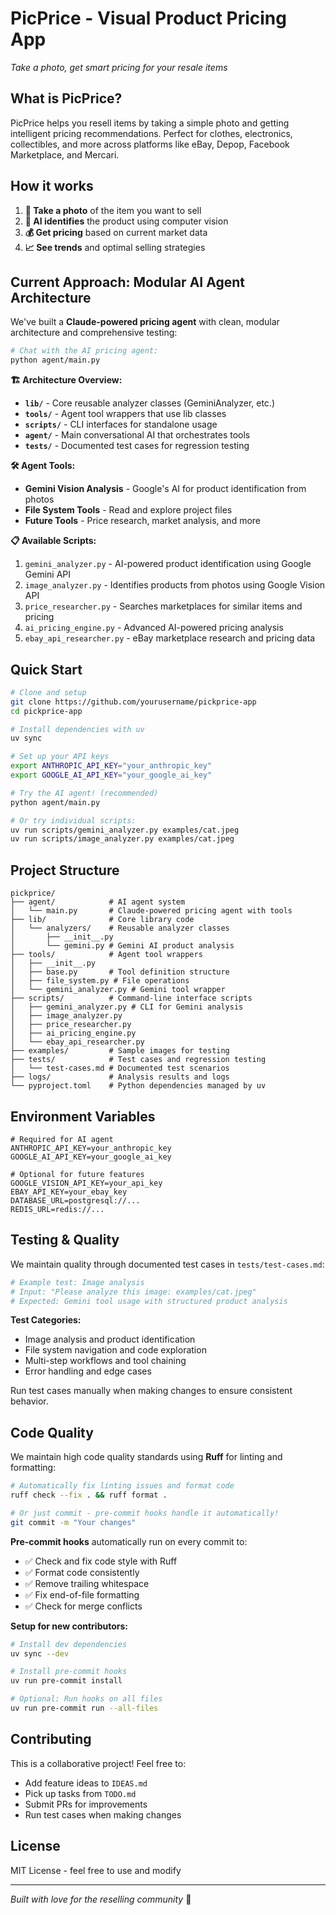 # PicPrice - Visual Product Pricing App

_Take a photo, get smart pricing for your resale items_

## What is PicPrice?

PicPrice helps you resell items by taking a simple photo and getting intelligent pricing recommendations. Perfect for clothes, electronics, collectibles, and more across platforms like eBay, Depop, Facebook Marketplace, and Mercari.

## How it works

1. **📸 Take a photo** of the item you want to sell
2. **🤖 AI identifies** the product using computer vision
3. **💰 Get pricing** based on current market data
4. **📈 See trends** and optimal selling strategies

## Current Approach: Modular AI Agent Architecture

We've built a **Claude-powered pricing agent** with clean, modular architecture and comprehensive testing:

```bash
# Chat with the AI pricing agent:
python agent/main.py
```

**🏗️ Architecture Overview:**

- **`lib/`** - Core reusable analyzer classes (GeminiAnalyzer, etc.)
- **`tools/`** - Agent tool wrappers that use lib classes
- **`scripts/`** - CLI interfaces for standalone usage
- **`agent/`** - Main conversational AI that orchestrates tools
- **`tests/`** - Documented test cases for regression testing

**🛠️ Agent Tools:**

- **Gemini Vision Analysis** - Google's AI for product identification from photos
- **File System Tools** - Read and explore project files
- **Future Tools** - Price research, market analysis, and more

**📋 Available Scripts:**

1. `gemini_analyzer.py` - AI-powered product identification using Google Gemini API
2. `image_analyzer.py` - Identifies products from photos using Google Vision API
3. `price_researcher.py` - Searches marketplaces for similar items and pricing
4. `ai_pricing_engine.py` - Advanced AI-powered pricing analysis
5. `ebay_api_researcher.py` - eBay marketplace research and pricing data

## Quick Start

```bash
# Clone and setup
git clone https://github.com/yourusername/pickprice-app
cd pickprice-app

# Install dependencies with uv
uv sync

# Set up your API keys
export ANTHROPIC_API_KEY="your_anthropic_key"
export GOOGLE_AI_API_KEY="your_google_ai_key"

# Try the AI agent! (recommended)
python agent/main.py

# Or try individual scripts:
uv run scripts/gemini_analyzer.py examples/cat.jpeg
uv run scripts/image_analyzer.py examples/cat.jpeg
```

## Project Structure

```
pickprice/
├── agent/            # AI agent system
│   └── main.py       # Claude-powered pricing agent with tools
├── lib/              # Core library code
│   └── analyzers/    # Reusable analyzer classes
│       ├── __init__.py
│       └── gemini.py # Gemini AI product analysis
├── tools/            # Agent tool wrappers
│   ├── __init__.py
│   ├── base.py       # Tool definition structure
│   ├── file_system.py # File operations
│   └── gemini_analyzer.py # Gemini tool wrapper
├── scripts/          # Command-line interface scripts
│   ├── gemini_analyzer.py # CLI for Gemini analysis
│   ├── image_analyzer.py
│   ├── price_researcher.py
│   ├── ai_pricing_engine.py
│   └── ebay_api_researcher.py
├── examples/         # Sample images for testing
├── tests/            # Test cases and regression testing
│   └── test-cases.md # Documented test scenarios
├── logs/             # Analysis results and logs
└── pyproject.toml    # Python dependencies managed by uv
```

## Environment Variables

```env
# Required for AI agent
ANTHROPIC_API_KEY=your_anthropic_key
GOOGLE_AI_API_KEY=your_google_ai_key

# Optional for future features
GOOGLE_VISION_API_KEY=your_api_key
EBAY_API_KEY=your_ebay_key
DATABASE_URL=postgresql://...
REDIS_URL=redis://...
```

## Testing & Quality

We maintain quality through documented test cases in `tests/test-cases.md`:

```bash
# Example test: Image analysis
# Input: "Please analyze this image: examples/cat.jpeg"
# Expected: Gemini tool usage with structured product analysis
```

**Test Categories:**

- Image analysis and product identification
- File system navigation and code exploration
- Multi-step workflows and tool chaining
- Error handling and edge cases

Run test cases manually when making changes to ensure consistent behavior.

## Code Quality

We maintain high code quality standards using **Ruff** for linting and formatting:

```bash
# Automatically fix linting issues and format code
ruff check --fix . && ruff format .

# Or just commit - pre-commit hooks handle it automatically!
git commit -m "Your changes"
```

**Pre-commit hooks** automatically run on every commit to:

- ✅ Check and fix code style with Ruff
- ✅ Format code consistently
- ✅ Remove trailing whitespace
- ✅ Fix end-of-file formatting
- ✅ Check for merge conflicts

**Setup for new contributors:**

```bash
# Install dev dependencies
uv sync --dev

# Install pre-commit hooks
uv run pre-commit install

# Optional: Run hooks on all files
uv run pre-commit run --all-files
```

## Contributing

This is a collaborative project! Feel free to:

- Add feature ideas to `IDEAS.md`
- Pick up tasks from `TODO.md`
- Submit PRs for improvements
- Run test cases when making changes

## License

MIT License - feel free to use and modify

---

_Built with love for the reselling community_ 💜
